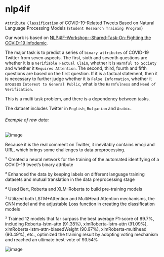 # nlp4if

`Attribute Classification` of COVID-19-Related Tweets Based on Natural Language Processing Models (`Student Research Training Program`)



Our work is based on [NLP4IF-Workshop--Shared-Task-On-Fighting the COVID-19 Infodemic](https://github.com/Veneziahhh/nlp4if/blob/main/nlp4if.md).

The major task is to predict a series of `binary attributes` of COVID-19 Twitter from seven aspects. The first, sixth and seventh questions are whether it is a `Verifiable Factual Claim`, whether it is `Harmful to Society` and whether it `Requires Attention`. The second, third, fourth and fifth questions are based on the first question. If it is a factual statement, then it is necessary to further judge whether it is `False Information`, whether it arouses `Interest to General Public`, what is the `Harmfulness` and `Need of Verification`. 

This is a multi task problem, and there is a dependency between tasks.

The dataset includes Twitter in `English`, `Bulgarian` and `Arabic`. 

###### Example of raw data:

 ![image](https://user-images.githubusercontent.com/58615742/202167251-c7fe2c14-ad2c-4ab5-86ab-94a0aa8a2233.png)


Because it is the real comment on Twitter, it inevitably contains emoji and URL, which brings some challenges to data preprocessing.



² Created a neural network for the training of the automated identifying of a COVID-19 tweet’s binary attribute

² Enhanced the data by keeping labels on different language training datasets and mutual translation in the data preprocessing stage 

² Used Bert, Roberta and XLM-Roberta to build pre-training models

² Utilized both LSTM+Attention and MultiHead Attention mechanisms, the CNN model and the adjustable Loss function in creating the classification models

² Trained 12 models that far surpass the best average F1-score of 89.7%, including Roberta-lstm-attn (91.38%), xlmRoberta-lstm-attn (91.09%), xlmRoberta-lstm-attn-biasedWeight (90.67%), xlmRoberta-multihead (90.49%), etc., optimized the training result by adopting voting mechanism and reached an ultimate best-vote of 93.54%

![image](https://user-images.githubusercontent.com/58615742/202171171-34b86831-3dd8-4ee6-a4da-e87c3f1f09a5.png)


